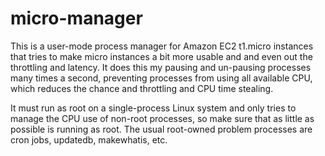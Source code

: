 micro-manager
=============

This is a user-mode process manager for Amazon EC2 t1.micro instances that
tries to make micro instances a bit more usable and and even out the throttling
and latency.  It does this my pausing and un-pausing processes many times a
second, preventing processes from using all available CPU, which reduces the
chance and throttling and CPU time stealing.

It must run as root on a single-process Linux system and only tries to manage
the CPU use of non-root processes, so make sure that as little as possible is
running as root.  The usual root-owned problem processes are cron jobs, 
updatedb, makewhatis, etc.
